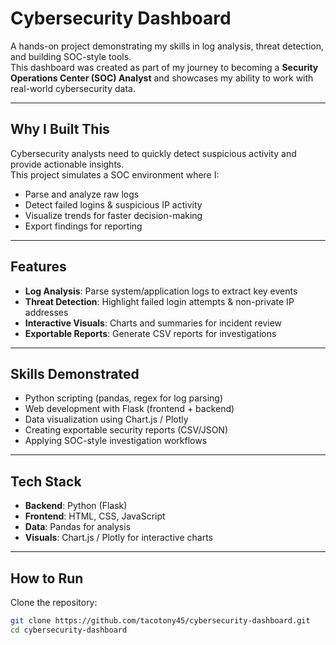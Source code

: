 # Cybersecurity Dashboard

A hands-on project demonstrating my skills in log analysis, threat detection, and building SOC-style tools.  
This dashboard was created as part of my journey to becoming a **Security Operations Center (SOC) Analyst** and showcases my ability to work with real-world cybersecurity data.

---

## Why I Built This
Cybersecurity analysts need to quickly detect suspicious activity and provide actionable insights.  
This project simulates a SOC environment where I:
- Parse and analyze raw logs
- Detect failed logins & suspicious IP activity
- Visualize trends for faster decision-making
- Export findings for reporting

---

## Features
- **Log Analysis**: Parse system/application logs to extract key events  
- **Threat Detection**: Highlight failed login attempts & non-private IP addresses  
- **Interactive Visuals**: Charts and summaries for incident review  
- **Exportable Reports**: Generate CSV reports for investigations  

---

## Skills Demonstrated
- Python scripting (pandas, regex for log parsing)
- Web development with Flask (frontend + backend)
- Data visualization using Chart.js / Plotly
- Creating exportable security reports (CSV/JSON)
- Applying SOC-style investigation workflows

---

## Tech Stack
- **Backend**: Python (Flask)
- **Frontend**: HTML, CSS, JavaScript
- **Data**: Pandas for analysis
- **Visuals**: Chart.js / Plotly for interactive charts

---

## How to Run

Clone the repository:
```bash
git clone https://github.com/tacotony45/cybersecurity-dashboard.git
cd cybersecurity-dashboard
